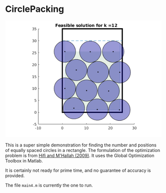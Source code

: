 # CirclePacking

![Example solution](25x35.png)

This is a super simple demonstration for finding the number and positions of equally spaced circles in a rectangle.  The formulation of the optimization problem is from [Hifi and M'Hallah (2009)](https://doi.org/10.1155/2009/150624 "A Literature Review on Circle and Sphere Packing Problems: Models and Methodologies").  It uses the Global Optimization Toolbox in Matlab.

It is certainly not ready for prime time, and no guarantee of accuracy is provided.

The file `main4.m` is currently the one to run.
